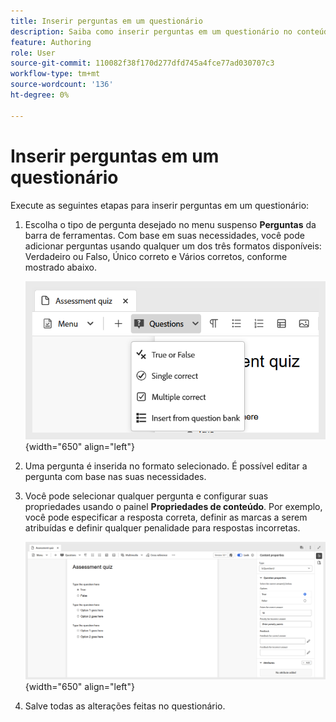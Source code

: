 ```yaml
---
title: Inserir perguntas em um questionário
description: Saiba como inserir perguntas em um questionário no conteúdo de aprendizado e treinamento,
feature: Authoring
role: User
source-git-commit: 110082f38f170d277dfd745a4fce77ad030707c3
workflow-type: tm+mt
source-wordcount: '136'
ht-degree: 0%

---
```


# Inserir perguntas em um questionário

Execute as seguintes etapas para inserir perguntas em um questionário:

1. Escolha o tipo de pergunta desejado no menu suspenso **Perguntas** da barra de ferramentas. Com base em suas necessidades, você pode adicionar perguntas usando qualquer um dos três formatos disponíveis: Verdadeiro ou Falso, Único correto e Vários corretos, conforme mostrado abaixo.

   ![](assets/question-types.png){width="650" align="left"}

1. Uma pergunta é inserida no formato selecionado. É possível editar a pergunta com base nas suas necessidades.

1. Você pode selecionar qualquer pergunta e configurar suas propriedades usando o painel **Propriedades de conteúdo**. Por exemplo, você pode especificar a resposta correta, definir as marcas a serem atribuídas e definir qualquer penalidade para respostas incorretas.

   ![](assets/question-properties.png){width="650" align="left"}

1. Salve todas as alterações feitas no questionário.

